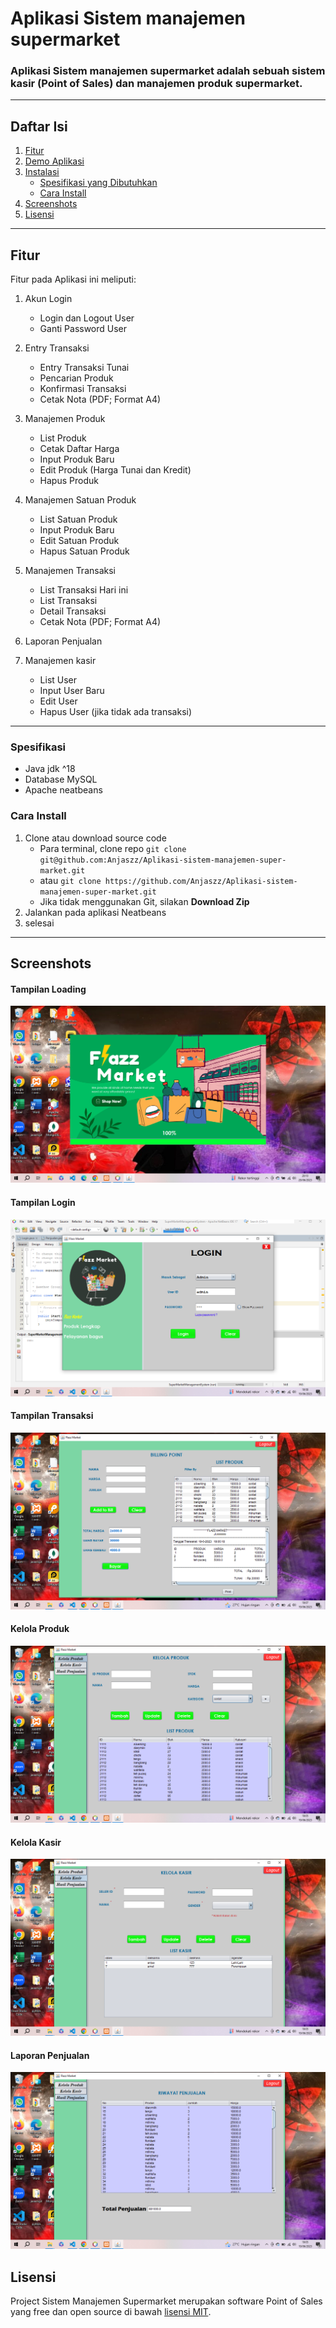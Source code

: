 # Aplikasi Sistem manajemen supermarket

### Aplikasi  Sistem manajemen supermarket adalah sebuah sistem kasir (Point of Sales) dan manajemen produk supermarket.

<hr>

## Daftar Isi
1. [Fitur](#fitur)
2. [Demo Aplikasi](#demo-aplikasi)
3. [Instalasi](#instalasi)
    - [Spesifikasi yang Dibutuhkan](#spesifikasi)
    - [Cara Install](#cara-install)
6. [Screenshots](#screenshots)
7. [Lisensi](#license)

<hr>

## Fitur

Fitur pada Aplikasi ini meliputi:

1. Akun Login
    - Login dan Logout User
    - Ganti Password User
2. Entry Transaksi
    - Entry Transaksi Tunai
    - Pencarian Produk
    - Konfirmasi Transaksi
    - Cetak Nota (PDF; Format A4)
3. Manajemen Produk
    - List Produk
    - Cetak Daftar Harga
    - Input Produk Baru
    - Edit Produk (Harga Tunai dan Kredit)
    - Hapus Produk
4. Manajemen Satuan Produk
    - List Satuan Produk
    - Input Produk Baru
    - Edit Satuan Produk
    - Hapus Satuan Produk
5. Manajemen Transaksi
    - List Transaksi Hari ini
    - List Transaksi
    - Detail Transaksi
    - Cetak Nota (PDF; Format A4)
6. Laporan Penjualan
   
7. Manajemen kasir
    - List User
    - Input User Baru
    - Edit User
    - Hapus User (jika tidak ada transaksi)

<hr>

### Spesifikasi
- Java jdk ^18
- Database MySQL
- Apache neatbeans
### Cara Install

1. Clone atau download source code
    - Para terminal, clone repo `git clone git@github.com:Anjaszz/Aplikasi-sistem-manajemen-super-market.git`
    - atau `git clone https://github.com/Anjaszz/Aplikasi-sistem-manajemen-super-market.git`
    - Jika tidak menggunakan Git, silakan **Download Zip**
2. Jalankan pada aplikasi Neatbeans
3. selesai


<hr>

## Screenshots

#### Tampilan Loading
![Tampilan Loading aplikasi](SS/Loading.png "Tampilan Awal Aplikasi")

#### Tampilan Login 
![Tampilan Login](SS/Login.png "Tampilan Login")

#### Tampilan Transaksi
![Tampilan Transaksi](SS/Penjualan.png "Tampilan Transaksi")

#### Kelola Produk
![Kelola Produk](SS/KelolaProduk.png "Kelola Produk")

#### Kelola Kasir
![ Kelola Kasir](SS/KelolaKasir.png " Kelola Kasir")

#### Laporan Penjualan 
![Laporan Penjualan](SS/Laporan.png "Laporan Penjualan")


## Lisensi

Project Sistem Manajemen Supermarket merupakan software Point of Sales yang free dan open source di bawah [lisensi MIT](LICENSE).
